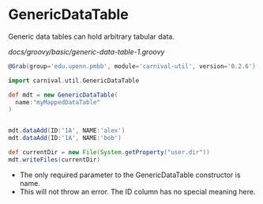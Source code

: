 # GenericDataTable

Generic data tables can hold arbitrary tabular data.

_docs/groovy/basic/generic-data-table-1.groovy_

```groovy
@Grab(group='edu.upenn.pmbb', module='carnival-util', version='0.2.6')

import carnival.util.GenericDataTable

def mdt = new GenericDataTable(
  name:"myMappedDataTable"
)


mdt.dataAdd(ID:'1A', NAME:'alex')
mdt.dataAdd(ID:'1A', NAME:'bob')

def currentDir = new File(System.getProperty("user.dir"))
mdt.writeFiles(currentDir)
```

-   The only required parameter to the GenericDataTable constructor is name.
-   This will not throw an error. The ID column has no special meaning here.
